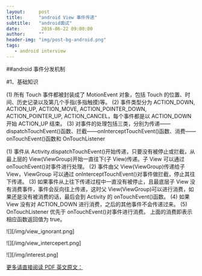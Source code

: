 ```yaml
---
layout:     post
title:      "android View 事件传递"
subtitle:   "android面试"
date:        2016-06-22 09:00:00
author:     ""
header-img: "img/post-bg-android.png"
tags:
   - android interview
---
```



##android 事件分发机制


#1、基础知识

(1) 所有 Touch 事件都被封装成了 MotionEvent 对象，包括 Touch 的位置、时间、历史记录以及第几个手指(多指触摸)等。
(2) 事件类型分为 ACTION_DOWN, ACTION_UP, ACTION_MOVE, ACTION_POINTER_DOWN, ACTION_POINTER_UP, ACTION_CANCEL，每个事件都是以 ACTION_DOWN 开始 ACTION_UP 结束。
(3) 对事件的处理包括三类，分别为传递——dispatchTouchEvent()函数、拦截——onInterceptTouchEvent()函数、消费——onTouchEvent()函数和 OnTouchListener


(1) 事件从 Activity.dispatchTouchEvent()开始传递，只要没有被停止或拦截，从最上层的 View(ViewGroup)开始一直往下(子 View)传递。子 View 可以通过 onTouchEvent()对事件进行处理。
(2) 事件由父 View(ViewGroup)传递给子 View，ViewGroup 可以通过 onInterceptTouchEvent()对事件做拦截，停止其往下传递。
(3) 如果事件从上往下传递过程中一直没有被停止，且最底层子 View 没有消费事件，事件会反向往上传递，这时父 View(ViewGroup)可以进行消费，如果还是没有被消费的话，最后会到 Activity 的 onTouchEvent()函数。
(4) 如果 View 没有对 ACTION_DOWN 进行消费，之后的其他事件不会传递过来。
(5) OnTouchListener 优先于 onTouchEvent()对事件进行消费。
上面的消费即表示相应函数返回值为 true。



![][/img/view_ignorant.png]

![][/img/view_intercepert.png]

![][/img/interest.png]



[更多请直接阅读 PDF 英文原文：](http://trinea.github.io/download/pdf/android/PRE_andevcon_mastering-the-android-touch-system.pdf)